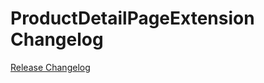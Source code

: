 # ProductDetailPageExtension Changelog

[Release Changelog](https://github.com/spryker/product-detail-page-extension/releases)
